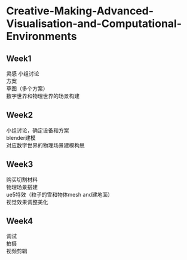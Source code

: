 # Creative-Making-Advanced-Visualisation-and-Computational-Environments
## Week1
灵感 小组讨论  
方案  
草图（多个方案）  
数字世界和物理世界的场景构建  


## Week2
小组讨论，确定设备和方案  
blender建模  
对应数字世界的物理场景建模构思  

## Week3
购买切割材料  
物理场景搭建  
ue5特效（粒子的雪和物体mesh and建地面）  
视觉效果调整美化

## Week4
调试  
拍摄  
视频剪辑
